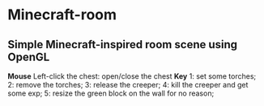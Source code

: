 # Minecraft-room
## Simple Minecraft-inspired room scene using OpenGL
**Mouse**
Left-click the chest: open/close the chest
**Key**
1: set some torches;
2: remove the torches;
3: release the creeper;
4: kill the creeper and get some exp;
5: resize the green block on the wall for no reason;
